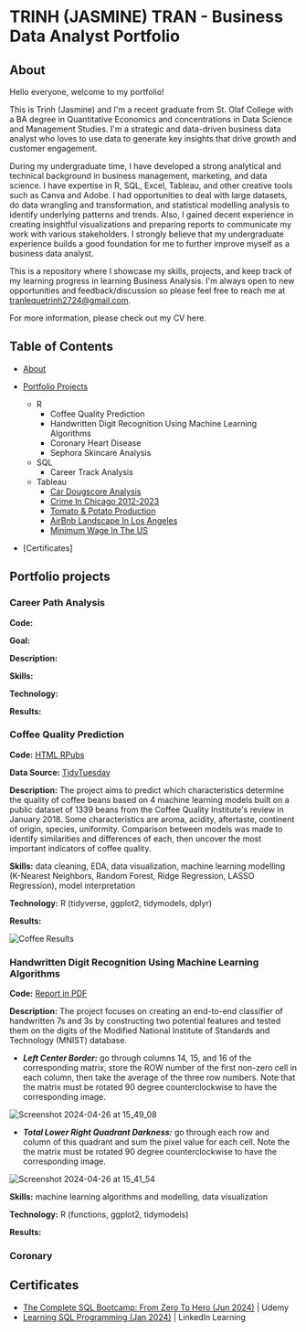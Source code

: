 # TRINH (JASMINE) TRAN - Business Data Analyst Portfolio
## About

Hello everyone, welcome to my portfolio! 

This is Trinh (Jasmine) and I'm a recent graduate from St. Olaf College with a BA degree in Quantitative Economics and concentrations in Data Science and Management Studies. I'm a strategic and data-driven business data analyst who loves to use data to generate key insights that drive growth and customer engagement. 

During my undergraduate time, I have developed a strong analytical and technical background in business management, marketing, and data science. I have expertise in R, SQL, Excel, Tableau, and other creative tools such as Canva and Adobe. I had opportunities to deal with large datasets, do data wrangling and transformation, and statistical modelling analysis to identify underlying patterns and trends. Also, I gained decent experience in creating insightful visualizations and preparing reports to communicate my work with various stakeholders. I strongly believe that my undergraduate experience builds a good foundation for me to further improve myself as a business data analyst.

This is a repository where I showcase my skills, projects, and keep track of my learning progress in learning Business Analysis. I'm always open to new opportunities and feedback/discussion so please feel free to reach me at tranlequetrinh2724@gmail.com.

For more information, please check out my CV here.

## Table of Contents
- [About](https://github.com/TrinhJasmineTran/DataAnalystPortfolio/edit/main/README.md#about)
- [Portfolio Projects](https://github.com/TrinhJasmineTran/DataAnalystPortfolio/edit/main/README.md#portfolio-projects)
  - R
    - Coffee Quality Prediction
    - Handwritten Digit Recognition Using Machine Learning Algorithms
    - Coronary Heart Disease
    - Sephora Skincare Analysis
  - SQL
    - Career Track Analysis
  - Tableau
    - [Car Dougscore Analysis](https://public.tableau.com/app/profile/jasmine.tran8566/viz/RevisedJasmineMM1Cars/Dashboard1)
    - [Crime In Chicago 2012-2023](https://public.tableau.com/app/profile/jasmine.tran8566/viz/RevisedJasmineMM5ChicagoCrime/Dashboard1)
    - [Tomato & Potato Production](https://public.tableau.com/app/profile/jasmine.tran8566/viz/RevisedJasmineMM3TomatoPotato/Dashboard1)
    - [AirBnb Landscape In Los Angeles](https://public.tableau.com/app/profile/jasmine.tran8566/viz/JasminesLA/Dashboard1)
    - [Minimum Wage In The US](https://public.tableau.com/app/profile/jasmine.tran8566/viz/RevisedJasmineMM4MinimumWage/Dashboard1)

- [Certificates]

## Portfolio projects
### Career Path Analysis

**Code:**

**Goal:**

**Description:**

**Skills:**

**Technology:**

**Results:**

### Coffee Quality Prediction

**Code:** [HTML RPubs](http://rpubs.com/trinhjasminetran27/1223031)

**Data Source:** [TidyTuesday](https://github.com/rfordatascience/tidytuesday/tree/master/data/2020/2020-07-07)

**Description:** The project aims to predict which characteristics determine the quality of coffee beans based on 4 machine learning models built on a public dataset of 1339 beans from the Coffee Quality Institute's review in January 2018. Some characteristics are aroma, acidity, aftertaste, continent of origin, species, uniformity. Comparison between models was made to identify similarities and differences of each, then uncover the most important indicators of coffee quality.

**Skills:** data cleaning, EDA, data visualization, machine learning modelling (K-Nearest Neighbors, Random Forest, Ridge Regression, LASSO Regression), model interpretation

**Technology:** R (tidyverse, ggplot2, tidymodels, dplyr)

**Results:** 

![Coffee Results](https://github.com/user-attachments/assets/e0da691e-4599-4f04-9f3e-644971e59602)

### Handwritten Digit Recognition Using Machine Learning Algorithms

**Code:** [Report in PDF](https://github.com/TrinhJasmineTran/DataAnalystPortfolio/blob/da1d5bb25f32eceeef94f8379381413821bcbe27/Challenge_1_Official_341.pdf)

**Description:** The project focuses on creating an end-to-end classifier of handwritten 7s and 3s by constructing two potential features and tested them on the digits of the Modified National Institute of Standards and Technology (MNIST) database. 

- ***Left Center Border:*** go through columns 14, 15, and 16 of the corresponding matrix, store the ROW number of the first non-zero cell in each column, then take the average of the three row numbers. Note that the matrix must be rotated 90 degree counterclockwise to have the corresponding image.

![Screenshot 2024-04-26 at 15_49_08](https://github.com/user-attachments/assets/21de3460-3931-4f5b-bf6c-b7f56d87ead6)

- ***Total Lower Right Quadrant Darkness:*** go through each row and column of this quadrant and sum the pixel value for each cell. Note the the matrix must be rotated 90 degree counterclockwise to have the corresponding image. 

![Screenshot 2024-04-26 at 15_41_54](https://github.com/user-attachments/assets/d2d50c4f-4ec0-4834-94cd-8143a274afdf)

**Skills:** machine learning algorithms and modelling, data visualization

**Technology:** R (functions, ggplot2, tidymodels)

**Results:**

### Coronary
### 
###

## Certificates
- [The Complete SQL Bootcamp: From Zero To Hero (Jun 2024)](https://github.com/user-attachments/assets/c3a3b334-0175-46fd-b4a6-5ce8620b36a8)  | Udemy
- [Learning SQL Programming (Jan 2024)](https://github.com/TrinhJasmineTran/DataAnalystPortfolio/blob/27f48ebe202aadeb59987cd109a809c88c51a1fb/CertificateOfCompletion_Learning%20SQL%20Programming.pdf)  | LinkedIn Learning


